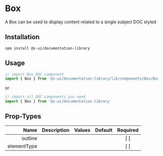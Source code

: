 # Box
A Box can be used to display content related to a single subject DOC styled

## Installation
`npm install @s-ui/documentation-library`

## Usage

```js
// import Box DOC component
import { Box } from '@s-ui/documentation-library/lib/components/Box/Box.js'
```

or

```js
// import all DOC components you need
import { Box } from '@s-ui/documentation-library'
```

## Prop-Types

| Name | Description | Values  | Default | Required |
| ---: |:---:| ---:| ---: |:---: |
| outline |  | | |  [ ]  |
| elementType |  | | |  [ ]  |
